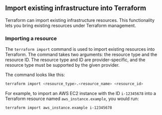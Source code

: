 ## Import existing infrastructure into Terraform

Terraform can import existing infrastructure resources. This functionality lets you bring existing resources under Terraform management.

### Importing a resource

The `terraform import` command is used to import existing resources into Terraform. The command takes two arguments: the resource type and the resource ID. The resource type and ID are provider-specific, and the resource type must be supported by the given provider.

The command looks like this:

```bash
terraform import <resource_type>.<resource_name> <resource_id>
```

For example, to import an AWS EC2 instance with the ID `i-12345678` into a Terraform resource named `aws_instance.example`, you would run:

```bash
terraform import aws_instance.example i-12345678
```

